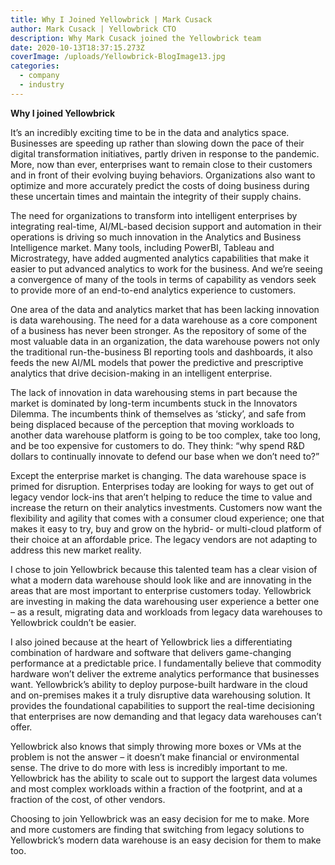 ```yaml
---
title: Why I Joined Yellowbrick | Mark Cusack
author: Mark Cusack | Yellowbrick CTO
description: Why Mark Cusack joined the Yellowbrick team
date: 2020-10-13T18:37:15.273Z
coverImage: /uploads/Yellowbrick-BlogImage13.jpg
categories:
  - company
  - industry
---
```

**Why I joined Yellowbrick**

It’s an incredibly exciting time to be in the data and analytics space. Businesses are speeding up rather than slowing down the pace of their digital transformation initiatives, partly driven in response to the pandemic. More, now than ever, enterprises want to remain close to their customers and in front of their evolving buying behaviors. Organizations also want to optimize and more accurately predict the costs of doing business during these uncertain times and maintain the integrity of their supply chains.

The need for organizations to transform into intelligent enterprises by integrating real-time, AI/ML-based decision support and automation in their operations is driving so much innovation in the Analytics and Business Intelligence market. Many tools, including PowerBI, Tableau and Microstrategy, have added augmented analytics capabilities that make it easier to put advanced analytics to work for the business. And we’re seeing a convergence of many of the tools in terms of capability as vendors seek to provide more of an end-to-end analytics experience to customers.

One area of the data and analytics market that has been lacking innovation is data warehousing. The need for a data warehouse as a core component of a business has never been stronger. As the repository of some of the most valuable data in an organization, the data warehouse powers not only the traditional run-the-business BI reporting tools and dashboards, it also feeds the new AI/ML models that power the predictive and prescriptive analytics that drive decision-making in an intelligent enterprise.

The lack of innovation in data warehousing stems in part because the market is dominated by long-term incumbents stuck in the Innovators Dilemma. The incumbents think of themselves as ‘sticky’, and safe from being displaced because of the perception that moving workloads to another data warehouse platform is going to be too complex, take too long, and be too expensive for customers to do. They think: “why spend R&D dollars to continually innovate to defend our base when we don’t need to?”

Except the enterprise market is changing. The data warehouse space is primed for disruption. Enterprises today are looking for ways to get out of legacy vendor lock-ins that aren’t helping to reduce the time to value and increase the return on their analytics investments. Customers now want the flexibility and agility that comes with a consumer cloud experience; one that makes it easy to try, buy and grow on the hybrid- or multi-cloud platform of their choice at an affordable price. The legacy vendors are not adapting to address this new market reality.

I chose to join Yellowbrick because this talented team has a clear vision of what a modern data warehouse should look like and are innovating in the areas that are most important to enterprise customers today. Yellowbrick are investing in making the data warehousing user experience a better one – as a result, migrating data and workloads from legacy data warehouses to Yellowbrick couldn’t be easier.

I also joined because at the heart of Yellowbrick lies a differentiating combination of hardware and software that delivers game-changing performance at a predictable price. I fundamentally believe that commodity hardware won’t deliver the extreme analytics performance that businesses want. Yellowbrick’s ability to deploy purpose-built hardware in the cloud and on-premises makes it a truly disruptive data warehousing solution. It provides the foundational capabilities to support the real-time decisioning that enterprises are now demanding and that legacy data warehouses can’t offer.

Yellowbrick also knows that simply throwing more boxes or VMs at the problem is not the answer – it doesn’t make financial or environmental sense. The drive to do more with less is incredibly important to me. Yellowbrick has the ability to scale out to support the largest data volumes and most complex workloads within a fraction of the footprint, and at a fraction of the cost, of other vendors.

Choosing to join Yellowbrick was an easy decision for me to make. More and more customers are finding that switching from legacy solutions to Yellowbrick’s modern data warehouse is an easy decision for them to make too.